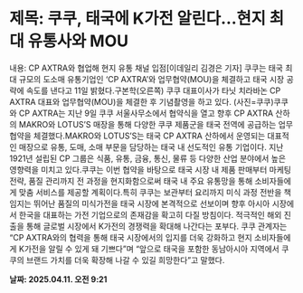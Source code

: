 # **제목: 쿠쿠, 태국에 K가전 알린다…현지 최대 유통사와 MOU**

  내용: CP AXTRA와 협업해 현지 유통 채널 입점[이데일리 김경은 기자] 쿠쿠는 태국 최대 규모의 도소매 유통기업인 ‘CP AXTRA’와 업무협약(MOU)을 체결하고 태국 시장 공략에 속도를 낸다고 11일 밝혔다.구본학(오른쪽) 쿠쿠 대표이사가 타닛 치라바논 CP AXTRA 대표와 업무협약(MOU)을 체결한 후 기념촬영을 하고 있다. (사진=쿠쿠)쿠쿠와 CP AXTRA는 지난 9일 쿠쿠 서울사무소에서 협약식을 열고 향후 CP AXTRA 산하의 MAKRO와 LOTUS’S 매장을 통해 다양한 쿠쿠 제품군을 태국 전역에 공급하는 업무협약을 체결했다.MAKRO와 LOTUS’S는 태국 CP AXTRA 산하에서 운영되는 대표적인 매장으로 유통, 도매, 소매 부문을 담당하는 태국 내 선도적인 유통 기업이다. 지난 1921년 설립된 CP 그룹은 식품, 유통, 금융, 통신, 물류 등 다양한 산업 분야에서 높은 영향력을 미치고 있다.쿠쿠는 이번 협약을 바탕으로 태국 시장 내 제품 판매부터 마케팅 전략, 품질 관리까지 전 과정을 현지화함으로써 태국 내 주요 유통망을 통해 소비자들에게 맞춤 서비스를 제공할 계획이다.특히 쿠쿠는 보관부터 요리까지 미식 과정 전반을 책임지는 뛰어난 품질의 미식가전을 태국 시장에 본격적으로 선보이며 향후 아시아 시장에서 한국을 대표하는 가전 기업으로의 존재감을 확고히 다질 방침이다. 적극적인 해외 진출을 통해 글로벌 시장에서 K가전의 경쟁력을 확대해 나간다는 포부다. 쿠쿠 관계자는 “CP AXTRA와의 협력을 통해 태국 시장에서의 입지를 더욱 강화하고 현지 소비자들에게 K가전을 알릴 수 있게 돼 기쁘다”며 “앞으로 태국을 포함한 동남아시아 지역에서 쿠쿠의 브랜드 가치를 더욱 확장해 나갈 수 있길 희망한다”고 말했다.

  **날짜: 2025.04.11. 오전 9:21**